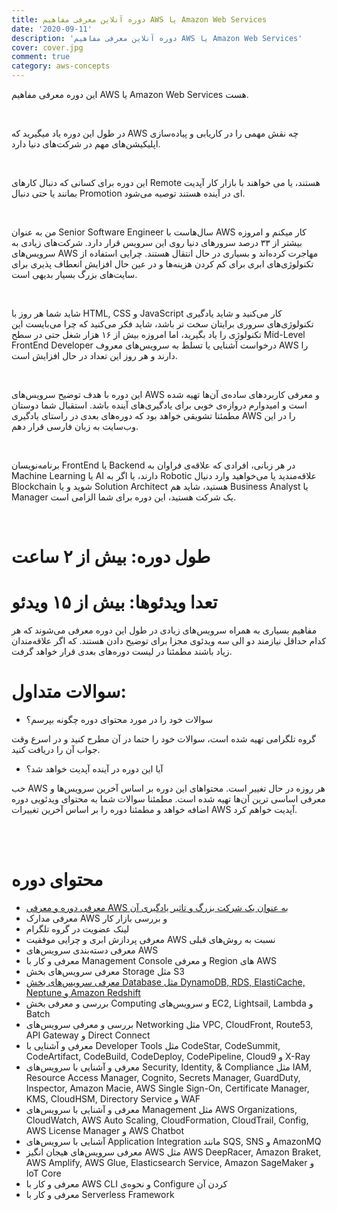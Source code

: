 ```yaml
---
title: دوره آنلاین معرفی مفاهیم AWS یا Amazon Web Services
date: '2020-09-11'
description: 'دوره آنلاین معرفی مفاهیم AWS یا Amazon Web Services'
cover: cover.jpg
comment: true
category: aws-concepts
---
```


این دوره معرفی مفاهیم AWS یا Amazon Web Services هست.

<br />

در طول این دوره یاد میگیرید که AWS چه نقش مهمی را در کاریابی و پیاده‌سازی اپلیکیشن‌های مهم در شرکت‌های دنیا دارد.

<br />

این دوره برای کسانی که دنبال کارهای Remote هستند، یا می خواهند با بازار کار آپدیت بمانند یا حتی دنبال Promotion ای در آینده هستند توصیه می‌شود.

<br />

من به عنوان Senior Software Engineer سال‌هاست با AWS کار میکنم و امروزه بیشتر از ۳۳ درصد سرورهای دنیا روی این سرویس قرار دارد. شرکت‌های زیادی به سرویس‌های AWS مهاجرت کرده‌اند و بسیاری در حال انتقال هستند. چرایی استفاده از تکنولوژی‌های ابری برای کم کردن هزینه‌ها و در عین حال افزایش انعطاف پذیری برای سایت‌های بزرگ بسیار بدیهی است.

<br />

شاید شما هر روز با HTML, CSS و JavaScript کار می‌کنید و شاید یادگیری تکنولوژی‌های سروری برایتان سخت تر باشد، شاید فکر می‌کنید که چرا می‌بایست این تکنولوژی را یاد بگیرید، اما امروزه بیش از ۱۶ هزار شغل حتی در سطح Mid-Level FrontEnd Developer درخواست آشنایی یا تسلط به سرویس‌های معروف AWS را دارند و هر روز این تعداد در حال افزایش است.

<br />

این دوره با هدف توضیح سرویس‌های AWS و معرفی کاربرد‌های ساده‌ی آن‌ها تهیه شده است و امیدوارم دروازه‌ی خوبی برای یادگیری‌های آینده باشد. استقبال شما دوستان مطمئنا تشویقی خواهد بود که دوره‌های بعدی در راستای یادگیری AWS را در این وب‌سایت به زبان فارسی قرار دهم.

<br />

برنامه‌نویسان FrontEnd یا Backend در هر زبانی، افرادی که علاقه‌ی فراوان به Machine Learning یا AI دارند، یا اگر به Robotic علاقه‌مندید یا می‌خواهید وارد دنیال Blockchain شوید و یا Solution Architect هستید، شاید هم Business Analyst یا Manager یک شرکت هستید، این دوره برای شما الزامی است.

<br />

# طول دوره: بیش از ۲ ساعت

# تعدا ویدئو‌ها: بیش از ۱۵ ویدئو

مفاهیم بسیاری به همراه سرویس‌های زیادی در طول این دوره معرفی می‌شوند که هر کدام حداقل نیازمند دو الی سه ویدئوی مجزا برای توضیح دادن هستند. که اگر علاقه‌مندان زیاد باشند مطمئنا در لیست دوره‌های بعدی قرار خواهد گرفت.

# سوالات متداول:

- سوالات خود را در مورد محتوای دوره چگونه بپرسم؟

گروه تلگرامی تهیه شده است، سوالات خود را حتما در آن مطرح کنید و در اسرع وقت جواب آن را دریافت کنید.

- آیا این دوره در آینده آپدیت خواهد شد؟

خب AWS هر روزه در حال تغییر است. محتواهای این دوره بر اساس آخرین سرویس‌ها و معرفی اساسی ترین آن‌ها تهیه شده است. مطمئنا سوالات شما به محتوای ویدئویی دوره اضافه خواهد و مطمئنا دوره را بر اساس آخرین تغییرات AWS آپدیت خواهم کرد.

<br />
<br />

# محتوای دوره

<div class="course-items">

- [معرفی دوره و معرفی AWS به عنوان یک شرکت بزرگ و تاثیر یادگیری آن](/introduction-to-aws)
- معرفی مدارک AWS و بررسی بازار کار
- لینک عضویت در گروه تلگرام
- معرفی پردازش ابری و چرایی موفقیت AWS نسبت به روش‌های قبلی
- معرفی دسته‌بندی سرویس‌های AWS
- معرفی و کار با Management Console و معرفی Region های AWS
- معرفی سرویس‌های بخش Storage مثل S3
- [معرفی سرویس‌های بخش Database مثل DynamoDB, RDS, ElastiCache, Neptune و ‌Amazon Redshift](/amazon-web-services-databases-dynamodb-rds)
- بررسی و معرفی بخش Computing و سرویس‌های EC2, Lightsail, Lambda و Batch
- بررسی و معرفی سرویس‌های Networking مثل VPC, CloudFront, Route53, API Gateway و Direct Connect
- معرفی و آشنایی با Developer Tools مثل CodeStar, CodeSummit, CodeArtifact, CodeBuild, CodeDeploy, CodePipeline, Cloud9 و X-Ray
- معرفی و آشنایی با سرویس‌های Security, Identity, & Compliance مثل IAM, Resource Access Manager, Cognito, Secrets Manager, GuardDuty, Inspector, Amazon Macie, AWS Single Sign-On, Certificate Manager, KMS, CloudHSM, Directory Service و WAF
- معرفی و آشنایی با سرویس‌های Management مثل AWS Organizations, CloudWatch, AWS Auto Scaling, CloudFormation, CloudTrail, Config, AWS License Manager و AWS Chatbot
- آشنایی با سرویس‌های Application Integration مانند SQS, SNS و AmazonMQ
- معرفی سرویس‌های هیجان انگیز AWS مثل AWS DeepRacer, Amazon Braket, AWS Amplify, AWS Glue, Elasticsearch Service, Amazon SageMaker و IoT Core
- معرفی و کار با AWS CLI و نحوه‌ی Configure کردن آن
- معرفی و کار با Serverless Framework

</div>

